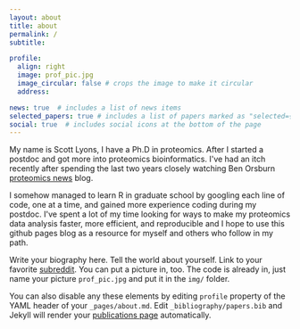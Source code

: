 ```yaml
---
layout: about
title: about
permalink: /
subtitle:

profile:
  align: right
  image: prof_pic.jpg
  image_circular: false # crops the image to make it circular
  address:

news: true  # includes a list of news items
selected_papers: true # includes a list of papers marked as "selected={true}"
social: true  # includes social icons at the bottom of the page
---
```


My name is Scott Lyons, I have a Ph.D in proteomics. After I started a postdoc and got more into proteomics bioinformatics. I've had an itch recently after spending the last two years closely watching Ben Orsburn [proteomics news](https://proteomicsnews.blogspot.com/) blog.

I somehow managed to learn R in graduate school by googling each line of code, one at a time, and gained more experience coding during my postdoc. I've spent a lot of my time looking for ways to make my proteomics data analysis faster, more efficient, and reproducible and I hope to use this github pages blog as a resource for myself and others who follow in my path.



Write your biography here. Tell the world about yourself. Link to your favorite [subreddit](http://reddit.com). You can put a picture in, too. The code is already in, just name your picture `prof_pic.jpg` and put it in the `img/` folder.

You can also disable any these elements by editing `profile` property of the YAML header of your `_pages/about.md`. Edit `_bibliography/papers.bib` and Jekyll will render your [publications page](/al-folio/publications/) automatically.
